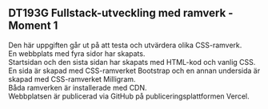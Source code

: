 ## DT193G Fullstack-utveckling med ramverk - Moment 1

Den här uppgiften går ut på att testa och utvärdera olika CSS-ramverk.<br>
En webbplats med fyra sidor har skapats.<br>
Startsidan och den sista sidan har skapats med HTML-kod och vanlig CSS.<br>
En sida är skapad med CSS-ramverket Bootstrap och en annan undersida är skapad med CSS-ramverket Milligram.<br>
Båda ramverken är installerade med CDN.<br>
Webbplatsen är publicerad via GitHub på publiceringsplattformen Vercel.<br>
